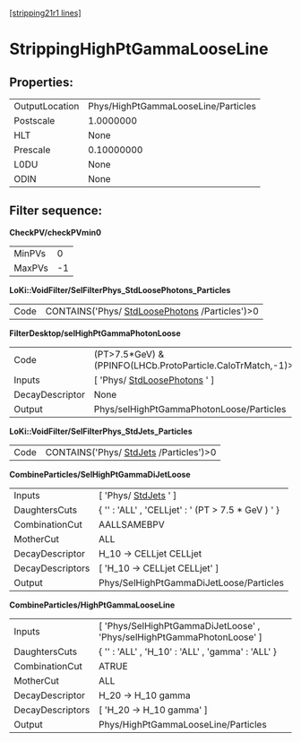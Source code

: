 [[stripping21r1 lines]](./stripping21r1-ew)

# StrippingHighPtGammaLooseLine

## Properties:

|                |                                     |
|----------------|-------------------------------------|
| OutputLocation | Phys/HighPtGammaLooseLine/Particles |
| Postscale      | 1.0000000                           |
| HLT            | None                                |
| Prescale       | 0.10000000                          |
| L0DU           | None                                |
| ODIN           | None                                |

## Filter sequence:

**CheckPV/checkPVmin0**

|        |     |
|--------|-----|
| MinPVs | 0   |
| MaxPVs | -1  |

**LoKi::VoidFilter/SelFilterPhys_StdLoosePhotons_Particles**

|      |                                                                                    |
|------|------------------------------------------------------------------------------------|
| Code | CONTAINS('Phys/ [StdLoosePhotons](./stripping21r1-stdloosephotons) /Particles')\>0 |

**FilterDesktop/selHighPtGammaPhotonLoose**

|                 |                                                                   |
|-----------------|-------------------------------------------------------------------|
| Code            | (PT\>7.5\*GeV) & (PPINFO(LHCb.ProtoParticle.CaloTrMatch,-1)\>20)  |
| Inputs          | [ 'Phys/ [StdLoosePhotons](./stripping21r1-stdloosephotons) ' ] |
| DecayDescriptor | None                                                              |
| Output          | Phys/selHighPtGammaPhotonLoose/Particles                          |

**LoKi::VoidFilter/SelFilterPhys_StdJets_Particles**

|      |                                                                    |
|------|--------------------------------------------------------------------|
| Code | CONTAINS('Phys/ [StdJets](./stripping21r1-stdjets) /Particles')\>0 |

**CombineParticles/SelHighPtGammaDiJetLoose**

|                  |                                                      |
|------------------|------------------------------------------------------|
| Inputs           | [ 'Phys/ [StdJets](./stripping21r1-stdjets) ' ]    |
| DaughtersCuts    | { '' : 'ALL' , 'CELLjet' : ' (PT \> 7.5 \* GeV ) ' } |
| CombinationCut   | AALLSAMEBPV                                          |
| MotherCut        | ALL                                                  |
| DecayDescriptor  | H_10 -\> CELLjet CELLjet                             |
| DecayDescriptors | [ 'H_10 -\> CELLjet CELLjet' ]                     |
| Output           | Phys/SelHighPtGammaDiJetLoose/Particles              |

**CombineParticles/HighPtGammaLooseLine**

|                  |                                                                          |
|------------------|--------------------------------------------------------------------------|
| Inputs           | [ 'Phys/SelHighPtGammaDiJetLoose' , 'Phys/selHighPtGammaPhotonLoose' ] |
| DaughtersCuts    | { '' : 'ALL' , 'H_10' : 'ALL' , 'gamma' : 'ALL' }                        |
| CombinationCut   | ATRUE                                                                    |
| MotherCut        | ALL                                                                      |
| DecayDescriptor  | H_20 -\> H_10 gamma                                                      |
| DecayDescriptors | [ 'H_20 -\> H_10 gamma' ]                                              |
| Output           | Phys/HighPtGammaLooseLine/Particles                                      |
